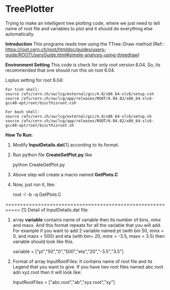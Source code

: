 # TreePlotter
Trying to make an intelligent tree plotting code, where we just need to tell name of root file and variables to plot and it should do everything else automatically.

**Introduction**
This programs reads tree using the TTree::Draw method (Ref:: https://root.cern.ch/root/htmldoc/guides/users-guide/ROOTUsersGuide.html#simple-analysis-using-ttreedraw)


**Environment Setting**
This code is check for only root version 6.04. So, its recommended that one should run this on root 6.04.

Lxplus setting for root 6.04:

    For tcsh shell:
    source /afs/cern.ch/sw/lcg/external/gcc/4.8/x86_64-slc6/setup.csh
    source /afs/cern.ch/sw/lcg/app/releases/ROOT/6.04.02/x86_64-slc6-gcc48-opt/root/bin/thisroot.csh

    For bash shell:
    source /afs/cern.ch/sw/lcg/external/gcc/4.8/x86_64-slc6/setup.sh
    source /afs/cern.ch/sw/lcg/app/releases/ROOT/6.04.02/x86_64-slc6-gcc48-opt/root/bin/thisroot.sh

**How To Run:**

1. Modify **InputDetails.dat**[1] according to its format.

2. Run python file **CreateGetPlot.py** like

    python CreateGetPlot.py

3. Above step will create a macro named **GetPlots.C**

4. Now, just run it, like:

    root -l -b -q GetPlots.C

===========================================================
[1] Detail of InputDetails.dat file:

1. array **variable** contains name of variable then its number of bins, minx and maxx. And this format repeats for all the variable that you will add. For example if you want to add 2 variable named pt (with bin 50, minx = 0, and maxx = 500) and eta (with bin= 20, minx = -3.5, maxx = 3.5) then variable should look like this.

    variable = ["pt","50","0","500","eta","20","-3.5","3.5"]

2. Format of array InputRootFiles: It contains name of root file and its Legend that you want to give. If you have two root files named abc.root adn xyz.root then it will look like:

    InputRootFiles = ["abc.root","ab","xyz.root","xy"]





